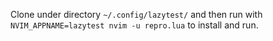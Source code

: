 Clone under directory `~/.config/lazytest/` and then run with `NVIM_APPNAME=lazytest nvim -u repro.lua` to install and run.
